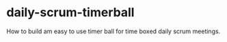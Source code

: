 # daily-scrum-timerball
How to build am easy to use timer ball for time boxed daily scrum meetings.
